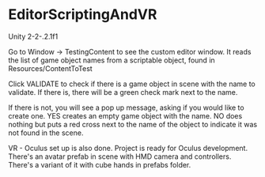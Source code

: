 # EditorScriptingAndVR

Unity 2-2-.2.1f1


Go to Window -> TestingContent to see the custom editor window. It reads the list of game object names from a scriptable object, found in Resources/ContentToTest

Click VALIDATE to check if there is a game object in scene with the name to validate. If there is, there will be a green check mark next to the name.


If there is not, you will see a pop up message, asking if you would like to create one. YES creates an empty game object with the name. NO does nothing but puts a red cross next to the name of the object to indicate it was not found in the scene.


VR - Oculus set up is also done. Project is ready for Oculus development. There's an avatar prefab in scene with HMD camera and controllers. There's a variant of it with cube hands in prefabs folder.
